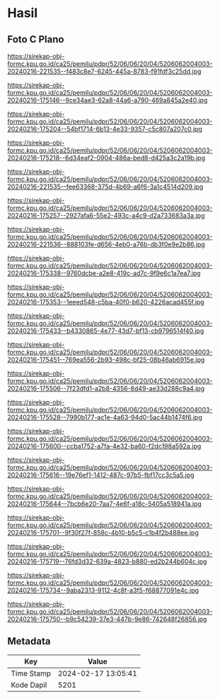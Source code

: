 # Hasil

## Foto C Plano

https://sirekap-obj-formc.kpu.go.id/ca25/pemilu/pdpr/52/06/06/20/04/5206062004003-20240216-221535--f483c8e7-6245-445a-8783-f91fdf3c25dd.jpg

https://sirekap-obj-formc.kpu.go.id/ca25/pemilu/pdpr/52/06/06/20/04/5206062004003-20240216-175146--9ce34ae3-62a8-44a6-a790-469a845a2e40.jpg

https://sirekap-obj-formc.kpu.go.id/ca25/pemilu/pdpr/52/06/06/20/04/5206062004003-20240216-175204--54bf1714-6b13-4e33-9357-c5c807a207c0.jpg

https://sirekap-obj-formc.kpu.go.id/ca25/pemilu/pdpr/52/06/06/20/04/5206062004003-20240216-175218--6d34eaf2-0904-486a-bed8-d425a3c2a19b.jpg

https://sirekap-obj-formc.kpu.go.id/ca25/pemilu/pdpr/52/06/06/20/04/5206062004003-20240216-221535--fee63368-375d-4b69-a6f6-3a1c4514d209.jpg

https://sirekap-obj-formc.kpu.go.id/ca25/pemilu/pdpr/52/06/06/20/04/5206062004003-20240216-175257--2927afa6-55e2-493c-a4c9-d2a733683a3a.jpg

https://sirekap-obj-formc.kpu.go.id/ca25/pemilu/pdpr/52/06/06/20/04/5206062004003-20240216-221536--888103fe-d656-4eb0-a76b-db3f0e9e2b86.jpg

https://sirekap-obj-formc.kpu.go.id/ca25/pemilu/pdpr/52/06/06/20/04/5206062004003-20240216-175338--9760dcbe-a2e8-419c-ad7c-9f9e6c1a7ea7.jpg

https://sirekap-obj-formc.kpu.go.id/ca25/pemilu/pdpr/52/06/06/20/04/5206062004003-20240216-175353--1eeed548-c5ba-40f0-b620-4226acad455f.jpg

https://sirekap-obj-formc.kpu.go.id/ca25/pemilu/pdpr/52/06/06/20/04/5206062004003-20240216-175433--b4330865-4e77-43d7-bf13-cb9796514f40.jpg

https://sirekap-obj-formc.kpu.go.id/ca25/pemilu/pdpr/52/06/06/20/04/5206062004003-20240216-175451--769ea556-2b93-498c-bf25-08b46ab6915e.jpg

https://sirekap-obj-formc.kpu.go.id/ca25/pemilu/pdpr/52/06/06/20/04/5206062004003-20240216-175506--7f23dfd1-a2b8-4356-8d49-ae33d288c9a4.jpg

https://sirekap-obj-formc.kpu.go.id/ca25/pemilu/pdpr/52/06/06/20/04/5206062004003-20240216-175528--7990b177-ac1e-4a63-94d0-5ac44b1474f6.jpg

https://sirekap-obj-formc.kpu.go.id/ca25/pemilu/pdpr/52/06/06/20/04/5206062004003-20240216-175600--ccba1752-a7fa-4e32-ba60-f2dc198a592a.jpg

https://sirekap-obj-formc.kpu.go.id/ca25/pemilu/pdpr/52/06/06/20/04/5206062004003-20240216-175616--19e76ef1-1412-487c-97b5-fbf17cc3c5a5.jpg

https://sirekap-obj-formc.kpu.go.id/ca25/pemilu/pdpr/52/06/06/20/04/5206062004003-20240216-175644--7bcb6e20-7aa7-4e6f-a18c-5405a518941a.jpg

https://sirekap-obj-formc.kpu.go.id/ca25/pemilu/pdpr/52/06/06/20/04/5206062004003-20240216-175701--9f30f27f-858c-4b10-b5c5-c1b4f2b488ee.jpg

https://sirekap-obj-formc.kpu.go.id/ca25/pemilu/pdpr/52/06/06/20/04/5206062004003-20240216-175719--76fd3d32-639a-4823-b880-ed2b244b604c.jpg

https://sirekap-obj-formc.kpu.go.id/ca25/pemilu/pdpr/52/06/06/20/04/5206062004003-20240216-175734--9aba2313-9112-4c8f-a3f5-f68877091e4c.jpg

https://sirekap-obj-formc.kpu.go.id/ca25/pemilu/pdpr/52/06/06/20/04/5206062004003-20240216-175750--b9c54239-37e3-447b-9e86-742648f26856.jpg


## Metadata

| Key        | Value               |
| ---------- | ------------------- |
| Time Stamp | 2024-02-17 13:05:41 |
| Kode Dapil | 5201                |



